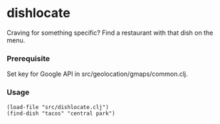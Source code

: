 # dishlocate
Craving for something specific? Find a restaurant with that dish on the menu.

### Prerequisite

Set key for Google API in src/geolocation/gmaps/common.clj.

### Usage

    (load-file "src/dishlocate.clj")
    (find-dish "tacos" "central park")
